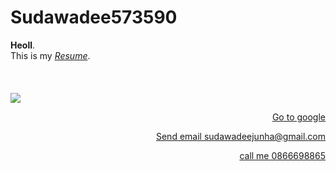# Sudawadee573590
<html>
<head>
<meta charset="UTF-8">
</head>
<body>
<!-------- เริ่มต้นทำงานที่นี่ --------->
<strong>Heoll</strong>. <br> 
This is my <em><u>Resume</u></em>.<br>
<br>
<br>
<br>
<a href="http://www.mx7.com/view2/A4XiZ7SmFgzAdEYB" target="_blank"><img border="0" src="http://www.mx7.com/i/21f/dnFWHc.jpg" /></a>
<a href="http://www.google.com" target="_blank"><p align="right">Go to google</p></a>
<a href="mailto:sudawadeejunha@gmail.com"><p align="right">Send email sudawadeejunha@gmail.com</a>
<a href="tel:0866698865"><p align="right">call me 0866698865</p></a>
<br>
<br>
<br>
</body>
</html>
